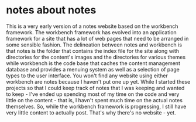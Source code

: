 # notes about notes
This is a very early version of a notes website based on the workbench framework. The workbench framework has evolved into an application framework for a site that has a lot of web pages that need to be arranged in some sensible fashion. The delineation between notes and workbench is that notes is the folder that contains the index file for the site along with directories for the content's images and the directories for various themes while  workbench is the code base that caches the content management database and provides a menuing system as well as a selection of page types to the user interface. You won't find any website using either workbench are notes because I haven't put one up yet. While I started these projects so that I could keep track of notes that I was keeping and wanted to keep - I've ended up spending most of my time on the code and very little on the content - that is, I havn't spent much time on the actual notes themselves. So, while the workbench framework is progressing, I still have very little content to actually post. That's why there's no website - yet.

